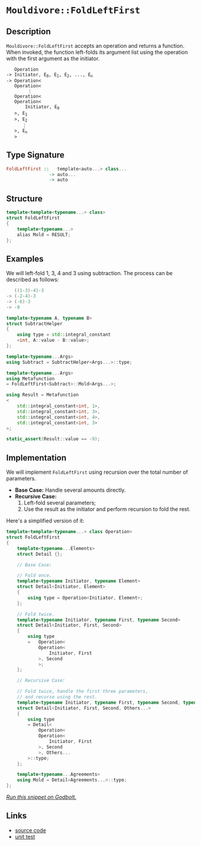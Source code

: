 <!-- Copyright 2024 Feng Mofan
SPDX-License-Identifier: Apache-2.0 -->

# `Mouldivore::FoldLeftFirst`

## Description

`Mouldivore::FoldLeftFirst` accepts an operation and returns a function.
When invoked, the function left-folds its argument list using the operation with the first argument as the initiator.

<pre><code>   Operation
-> Initiator, E<sub>0</sub>, E<sub>1</sub>, E<sub>2</sub>, ..., E<sub>n</sub>
-> Operation&lt;
   Operation&lt;
        &vellip;
   Operation&lt;
   Operation&lt;
       Initiator, E<sub>0</sub>
   &gt;, E<sub>1</sub>
   &gt;, E<sub>2</sub>
      &vellip;
   &gt;, E<sub>n</sub>
   &gt;</code></pre>

## Type Signature

```Haskell
FoldLeftFirst ::   template<auto...> class...
                -> auto...
                -> auto
```

## Structure

```C++
template<template<typename...> class>
struct FoldLeftFirst
{
    template<typename...>
    alias Mold = RESULT;
};
```

## Examples

We will left-fold 1, 3, 4 and 3 using subtraction.
The process can be described as follows:

```C++
   ((1-3)-4)-3
-> (-2-4)-3
-> (-6)-3
-> -9
```

```C++
template<typename A, typename B>
struct SubtractHelper
{
    using type = std::integral_constant
    <int, A::value - B::value>;
};

template<typename...Args>
using Subtract = SubtractHelper<Args...>::type;

template<typename...Args>
using Metafunction 
= FoldLeftFirst<Subtract>::Mold<Args...>;

using Result = Metafunction
<
    std::integral_constant<int, 1>,
    std::integral_constant<int, 3>,
    std::integral_constant<int, 4>,
    std::integral_constant<int, 3>
>;

static_assert(Result::value == -9);
```

## Implementation

We will implement `FoldLeftFirst` using recursion over the total number of parameters.

- **Base Case:** Handle several amounts directly.
- **Recursive Case:**
  1. Left-fold several parameters;
  2. Use the result as the initiator and perform recursion to fold the rest.

Here's a simplified version of it:

```C++
template<template<typename...> class Operation>
struct FoldLeftFirst
{
    template<typename...Elements>
    struct Detail {};

    // Base Case:

    // Fold once.
    template<typename Initiator, typename Element>
    struct Detail<Initiator, Element>
    {
        using type = Operation<Initiator, Element>;
    };

    // Fold twice.
    template<typename Initiator, typename First, typename Second>
    struct Detail<Initiator, First, Second>
    {
        using type
        =   Operation<
            Operation<
                Initiator, First
            >, Second
            >;
    };

    // Recursive Case:

    // Fold twice, handle the first three parameters,
    // and recurse using the rest.
    template<typename Initiator, typename First, typename Second, typename...Others>
    struct Detail<Initiator, First, Second, Others...>
    {
        using type
        = Detail<
            Operation<
            Operation<
                Initiator, First
            >, Second
            >, Others...
        >::type;
    };

    template<typename...Agreements>
    using Mold = Detail<Agreements...>::type;
};
```

[*Run this snippet on Godbolt.*](https://godbolt.org/#z:OYLghAFBqd5QCxAYwPYBMCmBRdBLAF1QCcAaPECAMzwBtMA7AQwFtMQByARg9KtQYEAysib0QXACx8BBAKoBnTAAUAHpwAMvAFYTStJg1DIApACYAQuYukl9ZATwDKjdAGFUtAK4sGIAMwAbKSuADJ4DJgAcj4ARpjEIADsSaQADqgKhE4MHt6%2BAcEZWY4C4ZExLPGJKbaY9qUMQgRMxAR5Pn5BdQ05za0E5dFxCcmpCi1tHQXdEwNDldVjAJS2qF7EyOwcBJgsaQa7Jv5uu/uHmMenAJ5pjKyYAHTPx9gA1MgGCgpvAPJ3xCYjVeJg0AEEJsQvA43gAxTzoUKYKgEWF4YgTUFgkxJKzgt4Et5nA5Ay4nAi3e5sZ6PbD0NiCBQg/GEyHQghvAAimBadDeOKsSU5xzx2JZBIA9BK3hYmEo3m45ewsVjCW8pXCEW8BFtHqrCcSLlcKXdmGw3gBJBjZIEkUhEylmzBvOl7RgEZlgtVsmHc3m0K5Wm1EMgu%2Bnuz1qgX6tUErxZIwOu78/ycv4AoE5QPWxy20Ouhke/zYEUx/lC0vgssa%2BG0dBEgDueF1ZcNpONjoelpzeDz9pNVOdaIxBH7nfNQkwaAY6EjrIIUN9PKYdGzwbtcPRE3tk%2Bns%2BLZej4tj8YiwCTl2PUdThP%2BCUzAiuZdjt4zwJOz5fsaDuZD9uHmJXl%2Brw7lOAizkBL4gv4opRhWMEqseGoAEpThsWQAG7OoqSggIhXqEjWWoEE2Wz2gghjoPQRIIM6NAjjRxCYM6aStA8uwYqQ1bSpRbxMcg6HOqeiYELRfGYBMerHm2RzkuOzo/r2f4Xk6m4jmOppdru4EaYONK/KJCRMgex4%2BhyforgGJyKX2anbm82kzvaBm0RiNJzgSR4ES%2BwnngOn6eTeFmrh%2BkGxnegLvm4AXhW%2BWahd5X4vjZykAR6YXXtgoF7jFmXOYZbkvGFrwgCA/kIceOLChVYqJTJZI3Jp1LPGCwBMW6jIeW8vlvAAslqxxpsFVluK17WFgo7nFqV5WilVla1RKABUK2rWt60Sliy2rW8AAqEkED8a2beC23redK0nbV5j%2BBEnxeFgKZuF4ji0IQ1yeli9Udk1zpgrpqlWCZEILuyDleLEC5MA4AAS9QAiquJlj1A4pmmEzoKVES7G1YgAPrTnMgiHic2P2mCpUYWIXjOgAtDKlPU2SJY1fNrPgt9cm/TSYLEMAxkluCPVCBDUMwoN4OQ4CsPwwkVy8/zU3YDNlILV9ewkrJjV6S1fMC1iPW9cuVBeAwDg5PyVY3rWiLIqiW5Fm4ItS9DRbKyA/V1vLetK2rQsJueqEKF4tAchLRstCbZvAlb0WmQQmMgNjmC47QBMCETjtk28XAgWWGNY4IKeAmnhMtMTpOCPa/h5/HifJ6n6cMJnVzZ5IteJQXSdF43ZeGFnVdvDXwPQXN4JzI4yB43KShtBAQchwQjPeM6g0S7TACcywihwqy0JwACsvB%2BBwWikKgnDRZY1hvAo6ybKvZj%2BDwpBL6fu%2BrAA1iAB%2BSI8GiSC4EkfwGgD4aDMIEQIZgAAc0D9CcEkLwFgEgNAaFICfM%2BF8OC8AUCANBb8tCrDgLAGAiAQDrAIGkF65BKBoH2HQBIUQHicFUNAwItNAiSDeMAZAyAc5/zMLwTA%2BAQx4ExlwGQggRBiHYFISR8glBqE0DoPQDZARpE4DwPeh9j7KPPpwX4L0qEclQFQN4rD2GcO4bw/hjwzBvAgB4eh9BiD8iflwZYvACG71IBAJAdC0gMLIBQCAASgkgGAFIMwfA6AcVwRAWIejYgRFaNcTRvBknMGINcX4sRtBTjfi/OhhZfgMFoGk9%2BpAsCxC8MARUtBaC4O4LwLALBDDAHEJU/A/FHBYSaWfTAqg0K7HSeQIu%2B9KlvViICbJHgsB6IXHgZBzTSBYWILETImBuRtKMG9IwyjVhUAMPzAAangTADY7wnxfvwKRohxByNuQolQ6hKm6AkQYfZphr6WH0HgWIuDICrFQGkRoTTaYY0Gt8qwlgzCYLWcQMREl4CrDsAUnILgZzTD8BIsIERhhVFGBI4o2QBDYr0CSxoCwRiJAkWi82Ah%2BhTE8J0PQ9LGhMsGPixYRLbCTHaCygodL%2BXUsJbS1F98tgSG0RwI%2B6C9FYPMWwjhXCeF8KkHYhxuBCAkDcc/Txr8DmrFokwLAiQIBfxAJIfwjwN7%2BCSJIABZhJCBFQQfQIG94EcEQaQZBz9HiBC4IEaBG9oFBt/lwA%2BdrggYN4FgnBeDDXvyIaQvx5CjHUJCWElxTC2CcFaCwDCSRaZMA%2BJ888XAN6PC4P/IRIiSBiL0E86RDzpBPMUC8vRuholqKYBo5pMq5Wxv0RwQxlCXrajMQWotJay3tJzlWmtGgHFOMCS4vVZgDXeKIf41AziEg0NCXutdoxp3Fs%2BO0ytXA0E0FDkZSgiTKmZNSaM592Tcn5IcKM4p7pSnlL0dU2p9TGmjNae0zpZ9unor6XowZwztgv2ThMs%2BUyZnXDmdsM%2BizlkvzWRspQ2zwNngOXwY5CgzkXKuaM5t9zZFttkB2pRbyQDRPLSgaw1g/kApRefUFORwWQtTNC6wcK40IqRYCi1PR0XOAgK4cluKZyiqWMSzIpLciCpxekNTVLuU0rZfUGTTR%2BUKekwy4z8w9NirZSZzTNnLMVH0x4tYGwpXOYmUOhVnA3hntnRexMlbq3/y1fW1xN0PFeKNaQE1ZrKAyp9X6qtACkhRpSP4SQzrOESOHfG2wibt2%2BNTUgChxjD3ZsYcwjgBarEsAUBhPhGFAsXAmHWnViLxHyJbXR%2BRjHXln10P4Ugvb%2B1aK9Z5ypWCx3GMnT54gLAat1Ya010kEwV3HqCXq/wW6SNpvK8E2h62XEgHq2kNIeNGsbzxs1gg085ucJiXejED6kkpOya%2B17OS8kFO/XukpZSKmQcwDUupYgQMrLA7szDLT0TQeRZUuDAkRkrKQ3o1DqSMMLMRTh3geHNmEd2cR5NpGmCnPOZc001HZBdYkPRwQvWu0BH0O09jPybBTMk8CvjGdOASgLsJ2F8KEjteRUCszjRMXuDs4pxEVmVPaZKDkUzlKcjKd5eyvotn8hafV4ykVsu1ea9ZcKhzBKVMStc7IwduiJveeq1w2r9W3gXceNdkLbW9URaTYQ41mBTWjCkxMhLLGq3%2BH8AfMBgDUGh6SMG%2BVNvsF5fwVF7%2BkgD62oPtAiBG9JAb2Afargg2Jn%2BGt5gzgkXk0ysEXH0vCft2rDWVkZwkggA%3D%3D%3D)

## Links

- [source code](../../../../conceptrodon/mouldivore/fold_left_first.hpp)
- [unit test](../../../../tests/unit/metafunctions/mouldivore/fold_left_first.test.hpp)

